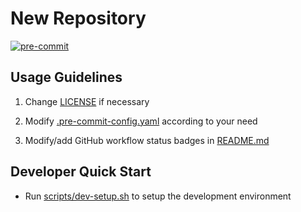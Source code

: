 # New Repository

[![pre-commit](https://github.com/castacks/Repository-Template/actions/workflows/pre-commit.yml/badge.svg)](https://github.com/castacks/Repository-Template/actions/workflows/pre-commit.yml)

## Usage Guidelines

1. Change [LICENSE](LICENSE) if necessary

1. Modify [.pre-commit-config.yaml](.pre-commit-config.yaml) according to your need

1. Modify/add GitHub workflow status badges in [README.md](README.md)

## Developer Quick Start

- Run [scripts/dev-setup.sh](scripts/dev-setup.sh) to setup the development environment
